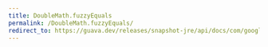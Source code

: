 ```yaml
---
title: DoubleMath.fuzzyEquals
permalink: /DoubleMath.fuzzyEquals/
redirect_to: https://guava.dev/releases/snapshot-jre/api/docs/com/google/common/math/DoubleMath.html#fuzzyEquals-double-double-double-
---
```

